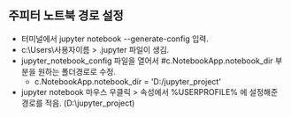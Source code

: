 ## 주피터 노트북 경로 설정

* 터미널에서 jupyter notebook --generate-config 입력.
* c:\Users\사용자이름 > .jupyter 파일이 생김.
* jupyter_notebook_config 파일을 열어서  #c.NotebookApp.notebook_dir 부분을 원하는 폴더경로로 수정.
    * c.NotebookApp.notebook_dir = 'D:/jupyter_project'
* jupyter notebook 마우스 우클릭 > 속성에서 %USERPROFILE% 에 설정해준 경로를 적음. (D:\jupyter_project)